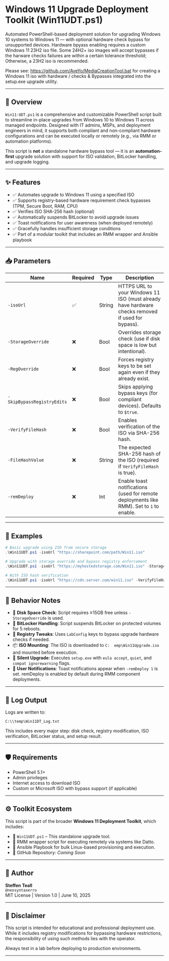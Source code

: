 # Windows 11 Upgrade Deployment Toolkit (Win11UDT.ps1)

Automated PowerShell-based deployment solution for upgrading Windows 10 systems to Windows 11 — with optional hardware check bypass for unsupported devices.  Hardware bpyass enabling requires a custom Windows 11 23H2 iso file.
Some 24H2+ iso images will accept bypasses if the harware checks failures are within a certain tolerance threshold; Otherwise, a 23H2 iso is recommended.

Please see: https://github.com/AveYo/MediaCreationTool.bat for creating a Windows 11 iso with hardware / checks & Bypasses integrated into the setup.exe upgrade utility. 

---

## 📌 Overview

`Win11-UDT.ps1` is a comprehensive and customizable PowerShell script built to streamline in-place upgrades from Windows 10 to Windows 11 across managed endpoints. Designed with IT admins, MSPs, and deployment engineers in mind, it supports both compliant and non-compliant hardware configurations and can be executed locally or remotely (e.g., via RMM or automation platforms).

This script is **not** a standalone hardware bypass tool — it is an **automation-first** upgrade solution with support for ISO validation, BitLocker handling, and upgrade logging.

---

## ✨ Features

- ✅ Automates upgrade to Windows 11 using a specified ISO
- ✅ Supports registry-based hardware requirement check bypasses (TPM, Secure Boot, RAM, CPU)
- ✅ Verifies ISO SHA-256 hash (optional)
- ✅ Automatically suspends BitLocker to avoid upgrade issues
- ✅ Toast notifications for user awareness (when deployed remotely)
- ✅ Gracefully handles insufficient storage conditions
- ✅ Part of a modular toolkit that includes an RMM wrapper and Ansible playbook

---

## 📥 Parameters

| Name                   | Required | Type   | Description |
|------------------------|----------|--------|-------------|
| `-isoUrl`              | ✅        | String | HTTPS URL to your Windows 11 ISO (must already have hardware checks removed if used for bypass). |
| `-StorageOverride`     | ❌        | Bool   | Overrides storage check (use if disk space is low but intentional). |
| `-RegOverride`         | ❌        | Bool   | Forces registry keys to be set again even if they already exist. |
| `-SkipBypassRegistryEdits` | ❌    | Bool   | Skips applying bypass keys (for compliant devices). Defaults to `$true`. |
| `-VerifyFileHash`      | ❌        | Bool   | Enables verification of the ISO via SHA-256 hash. |
| `-FileHashValue`       | ❌        | String | The expected SHA-256 hash of the ISO (required if `VerifyFileHash` is true). |
| `-remDeploy`           | ❌        | Int    | Enable toast notifications (used for remote deployments like RMM). Set to `1` to enable. |

---

## 🧪 Examples

```powershell
# Basic upgrade using ISO from secure storage
.\Win11UDT.ps1 -isoUrl "https://sharepoint.com/path/Win11.iso"

# Upgrade with storage override and bypass registry enforcement
.\Win11UDT.ps1 -isoUrl "https://myhostedstorage.com/Win11.iso" -StorageOverride $true -RegOverride $true

# With ISO hash verification
.\Win11UDT.ps1 -isoUrl "https://cdn.server.com/win11.iso" -VerifyFileHash $true -FileHashValue "ABCDEF1234567890..." -remDeploy 1
```

---

## 🚦 Behavior Notes

- 💾 **Disk Space Check**: Script requires ≥15GB free unless `-StorageOverride` is used.
- 🔐 **BitLocker Handling**: Script suspends BitLocker on protected volumes for 5 reboots.
- 🔧 **Registry Tweaks**: Uses `LabConfig` keys to bypass upgrade hardware checks if needed.
- 📦 **ISO Mounting**: The ISO is downloaded to `C:	emp\Win11Upgrade.iso` and mounted before execution.
- 🧠 **Silent Upgrade**: Executes `setup.exe` with `eula accept`, `quiet`, and `compat ignorewarning` flags.
- 🔔 **User Notifications**: Toast notifications appear when `-remDeploy 1` is set.  remDeploy is enabled by default during RMM component deployments.

---

## 📁 Log Output

Logs are written to:

```plaintext
C:\\temp\Win11DT_Log.txt
```

This includes every major step: disk check, registry modification, ISO verification, BitLocker status, and setup result.

---

## 🛡️ Requirements

- PowerShell 5.1+
- Admin privileges
- Internet access to download ISO
- Custom or Microsoft ISO with bypass support (if applicable)

---

## ⚙️ Toolkit Ecosystem

This script is part of the broader **Windows 11 Deployment Toolkit**, which includes:

- 🔹 `Win11UDT.ps1` – This standalone upgrade tool.
- 🔹 RMM wrapper script for executing remotely via systems like Datto.
- 🔹 Ansible Playbook for bulk Linux-based provisioning and execution.
- 🔹 GitHub Repository: _Coming Soon_

---

## 👤 Author

**Steffen Teall**  
`@neosyntaxerro`  
MIT License | Version 1.0 | June 10, 2025

---

## 🧾 Disclaimer

This script is intended for educational and professional deployment use. While it includes registry modifications for bypassing hardware restrictions, the responsibility of using such methods lies with the operator.

Always test in a lab before deploying to production environments.

---
